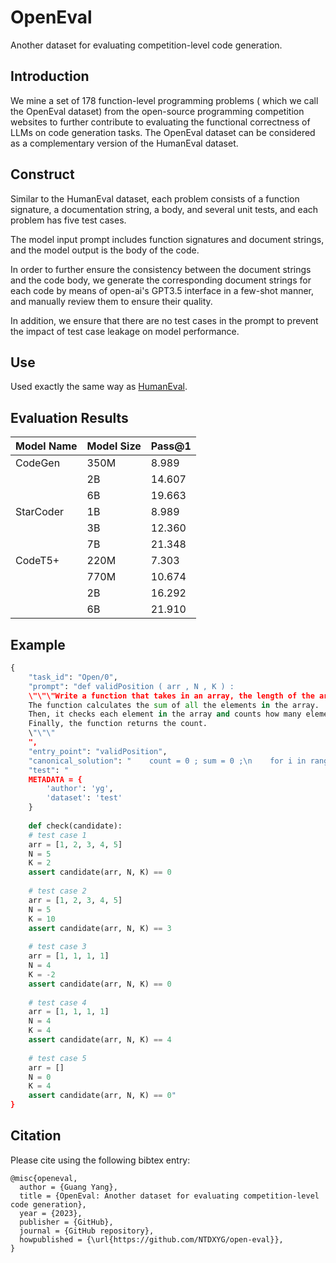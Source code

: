 # OpenEval
Another dataset for evaluating competition-level code generation.

## Introduction

We mine a set of 178 function-level programming problems ( which we call the OpenEval dataset) from the open-source programming competition websites to further contribute to evaluating the functional correctness of LLMs on code generation tasks. The OpenEval dataset can be considered as a complementary version of the HumanEval dataset.

## Construct

Similar to the HumanEval dataset, each problem consists of a function signature, a documentation string, a body, and several unit tests, and each problem has five test cases.

The model input prompt includes function signatures and document strings, and the model output is the body of the code.

In order to further ensure the consistency between the document strings and the code body, we generate the corresponding document strings for each code by means of open-ai's GPT3.5 interface in a few-shot manner, and manually review them to ensure their quality.

In addition, we ensure that there are no test cases in the prompt to prevent the impact of test case leakage on model performance.

## Use

Used exactly the same way as [HumanEval](https://github.com/openai/human-eval).

## Evaluation Results

| Model Name | Model Size | Pass@1 |
| ---------- | ---------- | ------ |
| CodeGen    | 350M       | 8.989  |
|            | 2B         | 14.607 |
|            | 6B         | 19.663 |
| StarCoder  | 1B         | 8.989  |
|            | 3B         | 12.360 |
|            | 7B         | 21.348 |
| CodeT5+    | 220M       | 7.303  |
|            | 770M       | 10.674 |
|            | 2B         | 16.292 |
|            | 6B         | 21.910 |

## Example

```python
{
	"task_id": "Open/0", 
	"prompt": "def validPosition ( arr , N , K ) :
    \"\"\"Write a function that takes in an array, the length of the array, and a number K.
    The function calculates the sum of all the elements in the array.
    Then, it checks each element in the array and counts how many elements, when increased by K, would be greater than the sum of all the other elements in the array.
    Finally, the function returns the count.
    \"\"\"
    ", 
    "entry_point": "validPosition", 
    "canonical_solution": "    count = 0 ; sum = 0 ;\n    for i in range ( N ) :\n        sum += arr [ i ] ;\n    for i in range ( N ) :\n        if ( ( arr [ i ] + K ) > ( sum - arr [ i ] ) ) :\n            count += 1 ;\n    return count ;\n", 
    "test": "
    METADATA = {
        'author': 'yg',
        'dataset': 'test'
    }
    
    def check(candidate):
    # test case 1
    arr = [1, 2, 3, 4, 5]
    N = 5
    K = 2
    assert candidate(arr, N, K) == 0
    
    # test case 2
    arr = [1, 2, 3, 4, 5]
    N = 5
    K = 10
    assert candidate(arr, N, K) == 3
    
    # test case 3
    arr = [1, 1, 1, 1]
    N = 4
    K = -2
    assert candidate(arr, N, K) == 0
    
    # test case 4
    arr = [1, 1, 1, 1]
    N = 4
    K = 4
    assert candidate(arr, N, K) == 4
    
    # test case 5
    arr = []
    N = 0
    K = 4
    assert candidate(arr, N, K) == 0"
}
```

## Citation

Please cite using the following bibtex entry:

```
@misc{openeval,
  author = {Guang Yang},
  title = {OpenEval: Another dataset for evaluating competition-level code generation},
  year = {2023},
  publisher = {GitHub},
  journal = {GitHub repository},
  howpublished = {\url{https://github.com/NTDXYG/open-eval}},
}
```

